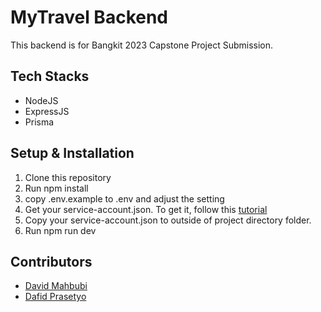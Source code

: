 # MyTravel Backend
This backend is for Bangkit 2023 Capstone Project Submission.

## Tech Stacks
* NodeJS
* ExpressJS
* Prisma

## Setup & Installation

1. Clone this repository
2. Run npm install
3. copy .env.example to .env and adjust the setting
4. Get your service-account.json. To get it, follow this [tutorial](https://cloud.google.com/iam/docs/keys-list-get)
5. Copy your service-account.json to outside of project directory folder.
6. Run npm run dev

## Contributors 

* [David Mahbubi](https://github.com/davidmahbubi)
* [Dafid Prasetyo](https://github.com/dafidpr)